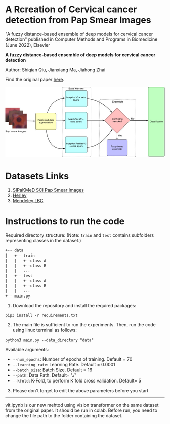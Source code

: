 # A Rcreation of Cervical cancer detection from Pap Smear Images
"A fuzzy distance-based ensemble of deep models for cervical cancer detection" published in Computer Methods and Programs in Biomedicine (June 2022), Elsevier

**A fuzzy distance-based ensemble of deep models for cervical cancer detection**

Author: Shiqian Qiu, Jianxiang Ma, Jiahong Zhai

Find the original paper [here](https://www.sciencedirect.com/science/article/pii/S0169260722001626).
<p align="center">
  <img src="./pipe.jpg" width="600" title="Overall Pipeline">
</p>

# Datasets Links
1. [SIPaKMeD SCI Pap Smear Images](https://www.cs.uoi.gr/~marina/sipakmed.html)
2. [Herlev](http://mde-lab.aegean.gr/index.php/downloads)
3. [Mendeley LBC](https://data.mendeley.com/datasets/zddtpgzv63/4)

# Instructions to run the code
Required directory structure:
(Note: ``train`` and ``test`` contains subfolders representing classes in the dataset.)
```
+-- data
|   +-- train
|   |   +--class A
|   |   +--class B
|   |   ...
|   +-- test
|   |   +--class A
|   |   +--class B
|   |   ...
+-- main.py
```
1. Download the repository and install the required packages:
```
pip3 install -r requirements.txt
```
2. The main file is sufficient to run the experiments.
Then, run the code using linux terminal as follows:

```
python3 main.py --data_directory "data"
```

Available arguments:
- `--num_epochs`: Number of epochs of training. Default = 70
- `--learning_rate`: Learning Rate. Default = 0.0001
- `--batch_size`: Batch Size. Default = 16
- `--path`: Data Path. Default= './'
- `--kfold`: K-Fold, to perform K fold cross validation. Default= 5

3. Please don't forget to edit the above parameters before you start

--------------------------------------------------------------------
vit.ipynb is our new mehtod using vision transformer on the same dataset from the original paper.
It should be run in colab. 
Before run, you need to change the file path to the folder containing the dataset. 